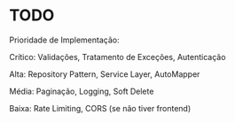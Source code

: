 # TODO
Prioridade de Implementação:

Crítico: Validações, Tratamento de Exceções, Autenticação

Alta: Repository Pattern, Service Layer, AutoMapper

Média: Paginação, Logging, Soft Delete

Baixa: Rate Limiting, CORS (se não tiver frontend)
